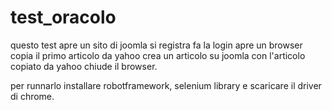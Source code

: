 # test_oracolo
questo test apre un sito di joomla
si registra
fa la login
apre un browser
copia il primo articolo da yahoo
crea un articolo su joomla con l'articolo copiato da yahoo
chiude il browser.

per runnarlo installare robotframework, selenium library e scaricare il driver di chrome.
